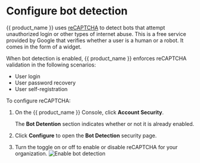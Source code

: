 # Configure bot detection

{{ product_name }} uses [reCAPTCHA](https://developers.google.com/recaptcha/) to detect bots that attempt unauthorized login or other types of internet abuse. This is a free service provided by Google that verifies whether a user is a human or a robot. It comes in the form of a widget.

When bot detection is enabled, {{ product_name }} enforces reCAPTCHA validation in the following scenarios:
- User login
- User password recovery
- User self-registration

To configure reCAPTCHA:

1. On the {{ product_name }} Console, click **Account Security**.

   The **Bot Detention** section indicates whether or not it is already enabled.

2. Click **Configure** to open the **Bot Detection** security page.
3. Turn the toggle on or off to enable or disable reCAPTCHA for your organization.
   ![Enable bot detection](../../../assets/img/guides/organization/account-security/bot-detection/enable-bot-detection.png)